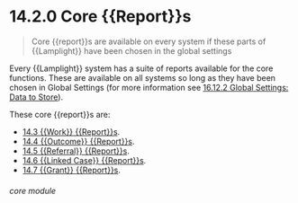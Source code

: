 # 14.2.0 Core {{Report}}s

> Core {{report}}s are available on every system if these parts of {{Lamplight}} have been chosen in the global settings

    
    
Every {{Lamplight}} system has a suite of reports available for the core functions. These are available on all systems so long as they have been chosen in Global Settings (for more information see [16.12.2 Global Settings: Data to Store](/help/index/p/16.12.2)).
    
These core {{report}}s are:

- [14.3 {{Work}} {{Report}}s](/help/index/p/14.3).
- [14.4 {{Outcome}} {{Report}}s](/help/index/p/14.4).
- [14.5 {{Referral}} {{Report}}s](/help/index/p/14.5).
- [14.6 {{Linked Case}} {{Report}}s](/help/index/p/14.6).
- [14.7 {{Grant}} {{Report}}s](/help/index/p/14.7).


###### core module
